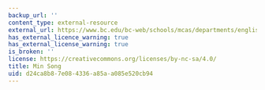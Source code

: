```yaml
---
backup_url: ''
content_type: external-resource
external_url: https://www.bc.edu/bc-web/schools/mcas/departments/english/people/faculty-directory/min-hyoung--song.html
has_external_licence_warning: true
has_external_license_warning: true
is_broken: ''
license: https://creativecommons.org/licenses/by-nc-sa/4.0/
title: Min Song
uid: d24ca8b8-7e08-4336-a85a-a085e520cb94
---
```

